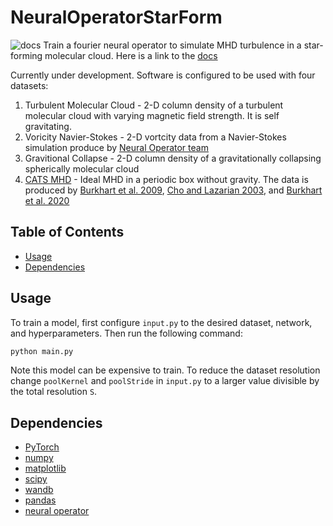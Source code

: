 <!-- headline -->
# NeuralOperatorStarForm
![docs](https://github.com/KPoletti/NeuralOperatorStarForm/actions/workflows/docs.yml/badge.svg?event=push)
Train a fourier neural operator to simulate MHD turbulence in a star-forming molecular cloud. Here is a link to the [docs](https://kpoletti.github.io/NeuralOperatorStarForm/)

Currently under development. Software is configured to be used with four datasets:
1. Turbulent Molecular Cloud - 2-D column density of a turbulent molecular cloud with varying magnetic field strength. It is self gravitating.
1. Voricity Navier-Stokes - 2-D vortcity data from a Navier-Stokes simulation produce by [Neural Operator team](https://github.com/neuraloperator/neuraloperator)
1. Gravitional Collapse - 2-D column density of a gravitationally collapsing spherically molecular cloud
1. [CATS MHD](https://users.flatironinstitute.org/~bburkhart/data/CATS/MHD/machine_learning/) - Ideal MHD in a periodic box without gravity. The data is produced by [Burkhart et al. 2009](http://adsabs.harvard.edu/abs/2009ApJ...693..250B), [Cho and Lazarian 2003](http://adsabs.harvard.edu/abs/2003MNRAS.345..325C), and [Burkhart et al. 2020](https://ui.adsabs.harvard.edu/abs/2020ApJ...905...14B/abstract)

<!-- toc -->
## Table of Contents
<!-- - [Installation](#installation) -->
- [Usage](#usage)
- [Dependencies](#dependencies)
<!-- - [Contributing](#contributing)
- [License](#license) -->

<!-- installation -->
<!-- ## Installation
To install the package, run the following command in the root directory of the repository:
```bash
pip install -e .
``` -->

<!-- usage -->

## Usage
To train a model, first configure `input.py` to the desired dataset, network, and hyperparameters. Then run the following command:
```bash
python main.py
```
Note this model can be expensive to train. To reduce the dataset resolution change `poolKernel` and `poolStride` in `input.py` to a larger value divisible by the total resolution `S`.

## Dependencies
- [PyTorch](https://pytorch.org/)
- [numpy](https://numpy.org/)
- [matplotlib](https://matplotlib.org/)
- [scipy](https://www.scipy.org/)
- [wandb](https://wandb.ai/site)
- [pandas](https://pandas.pydata.org/)
- [neural operator](https://github.com/neuraloperator/neuraloperator)
